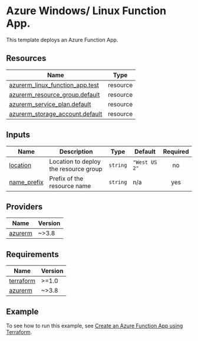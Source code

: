 # Azure Windows/ Linux Function App.

This template deploys an Azure Function App.
<!-- Run the following commands on your Windows machine to update document -->
<!-- docker run --rm -v ${pwd}:/src -w /src mcr.microsoft.com/azterraform:latest terraform-docs markdown table --output-file readme.html.markdown --output-mode inject ./ -->
<!-- docker run --rm -v ${pwd}:/src -w /src mcr.microsoft.com/azterraform:latest markdown-table-formatter readme.html.markdown -->
<!-- Run the following command to lint Terraform code with tflint -->
<!-- docker run --rm -v ${pwd}:/src -w /src mcr.microsoft.com/azterraform:latest tflint --config=.tflint.hcl -->
<!-- Run the following command to lint Terraform code with Checkov -->
<!-- docker run --rm -v ${pwd}:/src -w /src mcr.microsoft.com/azterraform:latest checkov --skip-framework dockerfile --quiet -d ./ -->
<!-- -->
<!-- BEGIN_TF_DOCS -->
## Resources

| Name | Type |
|------|------|
| [azurerm_linux_function_app.test](https://registry.terraform.io/providers/hashicorp/azurerm/latest/docs/resources/linux_function_app) | resource |
| [azurerm_resource_group.default](https://registry.terraform.io/providers/hashicorp/azurerm/latest/docs/resources/resource_group) | resource |
| [azurerm_service_plan.default](https://registry.terraform.io/providers/hashicorp/azurerm/latest/docs/resources/service_plan) | resource |
| [azurerm_storage_account.default](https://registry.terraform.io/providers/hashicorp/azurerm/latest/docs/resources/storage_account) | resource |
## Inputs

| Name | Description | Type | Default | Required |
|------|-------------|------|---------|:--------:|
| <a name="input_location"></a> [location](#input\_location) | Location to deploy the resource group | `string` | `"West US 2"` | no |
| <a name="input_name_prefix"></a> [name\_prefix](#input\_name\_prefix) | Prefix of the resource name | `string` | n/a | yes |
## Providers

| Name | Version |
|------|---------|
| <a name="provider_azurerm"></a> [azurerm](#provider\_azurerm) | ~>3.8 |
## Requirements

| Name | Version |
|------|---------|
| <a name="requirement_terraform"></a> [terraform](#requirement\_terraform) | >=1.0 |
| <a name="requirement_azurerm"></a> [azurerm](#requirement\_azurerm) | ~>3.8 |
<!-- END_TF_DOCS -->
## Example

To see how to run this example, see [Create an Azure Function App using Terraform](https://docs.microsoft.com/azure/developer/terraform/create-azure-function-app).